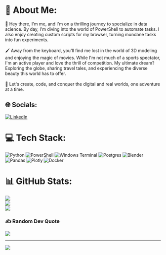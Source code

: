 # 💫 About Me:
👋 Hey there, I'm me, and I'm on a thrilling journey to specialize in data science. By day, I'm diving into the world of PowerShell to automate tasks. I also enjoy creating custom scripts for my browser, turning mundane tasks into fun experiments.<br><br>🖌️ Away from the keyboard, you'll find me lost in the world of 3D modeling and enjoying the magic of movies. While I'm not much of a sports spectator, I'm an active player and love the thrill of competition. My ultimate dream? Exploring the globe, sharing travel tales, and experiencing the diverse beauty this world has to offer.<br><br>🚀 Let's create, code, and conquer the digital and real worlds, one adventure at a time.


## 🌐 Socials:
[![LinkedIn](https://img.shields.io/badge/LinkedIn-%230077B5.svg?logo=linkedin&logoColor=white)](https://linkedin.com/in/https://www.linkedin.com/in/matheus-ant%C3%B4nio-silva-de-oliveira-1089381b6?jobid=1234&lipi=urn%3Ali%3Apage%3Ad_jobs_easyapply_pdfgenresume%3Bo%2Fhu8O4uRBWAw2Q4t%2FGe0A%3D%3D&licu=urn%3Ali%3Acontrol%3Ad_jobs_easyapply_pdfgenresume-v02_profile) 

# 💻 Tech Stack:
![Python](https://img.shields.io/badge/python-3670A0?style=for-the-badge&logo=python&logoColor=ffdd54) ![PowerShell](https://img.shields.io/badge/PowerShell-%235391FE.svg?style=for-the-badge&logo=powershell&logoColor=white) ![Windows Terminal](https://img.shields.io/badge/Windows%20Terminal-%234D4D4D.svg?style=for-the-badge&logo=windows-terminal&logoColor=white) ![Postgres](https://img.shields.io/badge/postgres-%23316192.svg?style=for-the-badge&logo=postgresql&logoColor=white) ![Blender](https://img.shields.io/badge/blender-%23F5792A.svg?style=for-the-badge&logo=blender&logoColor=white) ![Pandas](https://img.shields.io/badge/pandas-%23150458.svg?style=for-the-badge&logo=pandas&logoColor=white) ![Plotly](https://img.shields.io/badge/Plotly-%233F4F75.svg?style=for-the-badge&logo=plotly&logoColor=white) ![Docker](https://img.shields.io/badge/docker-%230db7ed.svg?style=for-the-badge&logo=docker&logoColor=white)
# 📊 GitHub Stats:
![](https://github-readme-stats.vercel.app/api?username=matheus-aoliveira&theme=radical&hide_border=true&include_all_commits=true&count_private=false)<br/>
![](https://github-readme-streak-stats.herokuapp.com/?user=matheus-aoliveira&theme=radical&hide_border=true)<br/>
![](https://github-readme-stats.vercel.app/api/top-langs/?username=matheus-aoliveira&theme=radical&hide_border=true&include_all_commits=true&count_private=false&layout=compact)

### ✍️ Random Dev Quote
![](https://quotes-github-readme.vercel.app/api?type=horizontal&theme=radical)

---
[![](https://visitcount.itsvg.in/api?id=matheus-aoliveira&icon=0&color=10)](https://visitcount.itsvg.in)

<!-- Proudly created with GPRM ( https://gprm.itsvg.in ) -->
